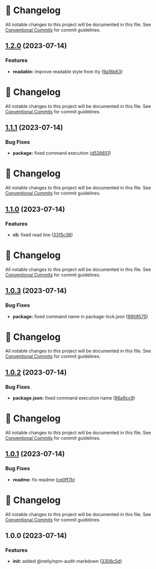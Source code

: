 <!-- markdownlint-disable --><!-- textlint-disable -->

# 📓 Changelog

All notable changes to this project will be documented in this file. See
[Conventional Commits](https://conventionalcommits.org) for commit guidelines.

## [1.2.0](https://github.com/DmytroMysak/npm-audit-markdown/compare/v1.1.1...v1.2.0) (2023-07-14)

### Features

- **readable:** improve readable style from tty ([9a16b63](https://github.com/DmytroMysak/npm-audit-markdown/commit/9a16b63dcd6f5744e8a1fffc585d2c8d4cdf16d7))

<!-- markdownlint-disable --><!-- textlint-disable -->

# 📓 Changelog

All notable changes to this project will be documented in this file. See
[Conventional Commits](https://conventionalcommits.org) for commit guidelines.

## [1.1.1](https://github.com/DmytroMysak/npm-audit-markdown/compare/v1.1.0...v1.1.1) (2023-07-14)

### Bug Fixes

- **package:** fixed command execution ([d526651](https://github.com/DmytroMysak/npm-audit-markdown/commit/d526651e49d6bacb57ad31890b8f7500e7731b03))

<!-- markdownlint-disable --><!-- textlint-disable -->

# 📓 Changelog

All notable changes to this project will be documented in this file. See
[Conventional Commits](https://conventionalcommits.org) for commit guidelines.

## [1.1.0](https://github.com/DmytroMysak/npm-audit-markdown/compare/v1.0.3...v1.1.0) (2023-07-14)

### Features

- **cli:** fixed read line ([3315c36](https://github.com/DmytroMysak/npm-audit-markdown/commit/3315c36f00da6a1105d74da30b1a7ed1ab37a195))

<!-- markdownlint-disable --><!-- textlint-disable -->

# 📓 Changelog

All notable changes to this project will be documented in this file. See
[Conventional Commits](https://conventionalcommits.org) for commit guidelines.

## [1.0.3](https://github.com/DmytroMysak/npm-audit-markdown/compare/v1.0.2...v1.0.3) (2023-07-14)

### Bug Fixes

- **package:** fixed command name in package-lock.json ([9909575](https://github.com/DmytroMysak/npm-audit-markdown/commit/990957579b6e8982b5ae7d5d7c2c4f51b224f917))

<!-- markdownlint-disable --><!-- textlint-disable -->

# 📓 Changelog

All notable changes to this project will be documented in this file. See
[Conventional Commits](https://conventionalcommits.org) for commit guidelines.

## [1.0.2](https://github.com/DmytroMysak/npm-audit-markdown/compare/v1.0.1...v1.0.2) (2023-07-14)

### Bug Fixes

- **package.json:** fixed command execution name ([96a9cc9](https://github.com/DmytroMysak/npm-audit-markdown/commit/96a9cc9a6c632845281785bbd9c9278c523ae582))

<!-- markdownlint-disable --><!-- textlint-disable -->

# 📓 Changelog

All notable changes to this project will be documented in this file. See
[Conventional Commits](https://conventionalcommits.org) for commit guidelines.

## [1.0.1](https://github.com/DmytroMysak/npm-audit-markdown/compare/v1.0.0...v1.0.1) (2023-07-14)

### Bug Fixes

- **readme:** fix readme ([ce0ff7b](https://github.com/DmytroMysak/npm-audit-markdown/commit/ce0ff7b7074929643de10e7a2e144239b5b285e8))

<!-- markdownlint-disable --><!-- textlint-disable -->

# 📓 Changelog

All notable changes to this project will be documented in this file. See
[Conventional Commits](https://conventionalcommits.org) for commit guidelines.

## 1.0.0 (2023-07-14)

### Features

- **init:** added @netly/npm-audit-markdown ([3306c5d](https://github.com/DmytroMysak/npm-audit-markdown/commit/3306c5d99595b9a90fd2d0bc8e22c5f204d73f71))
